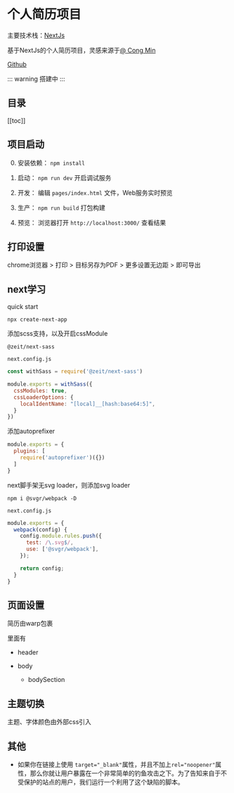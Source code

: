 # 个人简历项目

主要技术栈：[NextJs](https://nextjs.org/docs)

基于NextJs的个人简历项目，灵感来源于[@ Cong Min ](https://github.com/mcc108/resume)

[Github](https://github.com/Squares4/resume-zpc)

::: warning
搭建中
:::

## 目录

[[toc]]

## 项目启动

0. 安装依赖： `npm install`

1. 启动： `npm run dev` 开启调试服务

2. 开发： 编辑 `pages/index.html` 文件，Web服务实时预览

3. 生产： `npm run build` 打包构建

4. 预览： 浏览器打开 `http://localhost:3000/` 查看结果

## 打印设置

chrome浏览器 > 打印 > 目标另存为PDF > 更多设置无边距 > 即可导出

## next学习

quick start

```
npx create-next-app
```

添加scss支持，以及开启cssModule

`@zeit/next-sass`

`next.config.js`

```js
const withSass = require('@zeit/next-sass')

module.exports = withSass({
  cssModules: true,
  cssLoaderOptions: {
    localIdentName: "[local]__[hash:base64:5]",
  }
})
```

添加autoprefixer

```javascript
module.exports = {
  plugins: [
    require('autoprefixer')({})
  ]
}
```

next脚手架无svg loader，则添加svg loader

`npm i @svgr/webpack -D`

`next.config.js`

```javascript
module.exports = {
  webpack(config) {
    config.module.rules.push({
      test: /\.svg$/,
      use: ['@svgr/webpack'],
    });

    return config;
  }
}
```

## 页面设置

简历由warp包裹

里面有

* header

* body
  * bodySection

## 主题切换

主题、字体颜色由外部css引入

## 其他

* 如果你在链接上使用 `target="_blank"`属性，并且不加上`rel="noopener"`属性，那么你就让用户暴露在一个非常简单的钓鱼攻击之下。为了告知来自于不受保护的站点的用户，我们运行一个利用了这个缺陷的脚本。